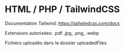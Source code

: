 # HTML / PHP / TailwindCSS

Documentation Tailwind: https://tailwindcss.com/docs

Extensions autorisées: .pdf .jpg, .png, .webp

Fichiers uploadés dans le dossier uploadedFiles